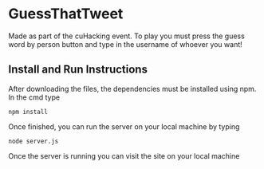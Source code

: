 # GuessThatTweet
Made as part of the cuHacking event. To play you must press the guess word by person button and type in the username of whoever you want!

## Install and Run Instructions
After downloading the files, the dependencies must be installed using npm. In the cmd type

```
npm install
```

Once finished, you can run the server on your local machine by typing

```
node server.js
```

Once the server is running you can visit the site on your local machine
